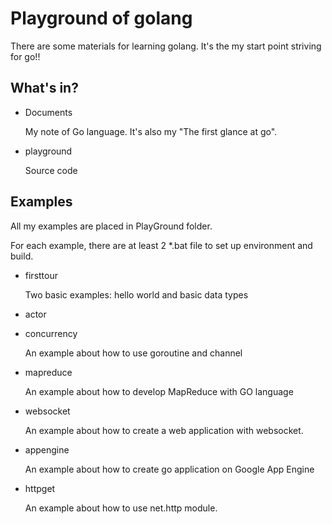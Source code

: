 
# Playground of golang


There are some materials for learning golang. It's the my start point striving for go!!

## What's in?

+ Documents

    My note of Go language. It's also my "The first glance at go".

+ playground

    Source code


## Examples

All my examples are placed in PlayGround folder.

For each example, there are at least 2 *.bat file to set up environment and build.

+ firsttour

    Two basic examples: hello world and basic data types

+ actor

+ concurrency

    An example about how to use goroutine and channel

+ mapreduce

    An example about how to develop MapReduce with GO language

+ websocket

    An example about how to create a web application with websocket.

+ appengine

    An example about how to create go application on Google App Engine

+ httpget

    An example about how to use net.http module.
